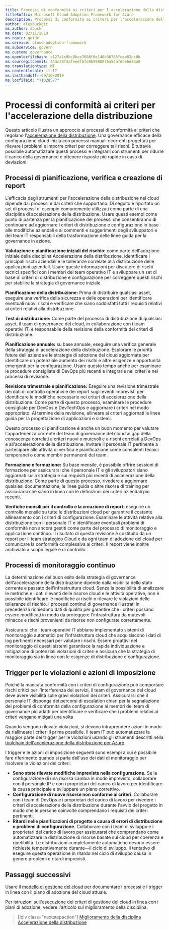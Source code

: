 ```yaml
---
title: Processi di conformità ai criteri per l'accelerazione della distribuzione
titleSuffix: Microsoft Cloud Adoption Framework for Azure
description: Processi di conformità ai criteri per l'accelerazione della distribuzione
author: alexbuckgit
ms.author: abuck
ms.date: 02/11/2019
ms.topic: guide
ms.service: cloud-adoption-framework
ms.subservice: govern
ms.custom: governance
ms.openlocfilehash: c127a1c8bc8bce7608f0e146b36785fcee82dc0b
ms.sourcegitcommit: 443c28f3afeedfbfe8b9980875a54afdbebd83a8
ms.translationtype: MT
ms.contentlocale: it-IT
ms.lasthandoff: 09/16/2019
ms.locfileid: "71028577"
---
```

# <a name="deployment-acceleration-policy-compliance-processes"></a>Processi di conformità ai criteri per l'accelerazione della distribuzione

Questo articolo illustra un approccio ai processi di conformità ai criteri che regolano l'[accelerazione della distribuzione](./index.md). Una governance efficace della configurazione cloud inizia con processi manuali ricorrenti progettati per rilevare i problemi e imporre criteri per correggere tali rischi. È tuttavia possibile automatizzare questi processi e integrarli con strumenti per ridurre il carico della governance e ottenere risposte più rapide in caso di deviazioni.

## <a name="planning-review-and-reporting-processes"></a>Processi di pianificazione, verifica e creazione di report

L'efficacia degli strumenti per l'accelerazione della distribuzione nel cloud dipende dai processi e dai criteri che supportano. Di seguito è riportato un set di processi di esempio comunemente utilizzati come parte di una disciplina di accelerazione della distribuzione. Usare questi esempi come punto di partenza per la pianificazione dei processi che consentiranno di continuare ad aggiornare i criteri di distribuzione e configurazione in base alle modifiche aziendali e ai commenti e suggerimenti degli sviluppatori e dei team IT responsabili della trasformazione delle linee guida per la governance in azione.

**Valutazione e pianificazione iniziali del rischio:** come parte dell'adozione iniziale della disciplina Accelerazione della distribuzione, identificare i principali rischi aziendali e le tolleranze correlate alla distribuzione delle applicazioni aziendali. Usare queste informazioni per discutere di rischi tecnici specifici con i membri del team operativo IT e sviluppare un set di base di criteri di distribuzione e configurazione per correggere questi rischi per stabilire la strategia di governance iniziale.

**Pianificazione della distribuzione:** Prima di distribuire qualsiasi asset, eseguire una verifica della sicurezza e delle operazioni per identificare eventuali nuovi rischi e verificare che siano soddisfatti tutti i requisiti relativi ai criteri relativi alla distribuzione.

**Test di distribuzione:** Come parte del processo di distribuzione di qualsiasi asset, il team di governance del cloud, in collaborazione con i team operativi IT, è responsabile della revisione della conformità dei criteri di distribuzione.

**Pianificazione annuale:** su base annuale, eseguire una verifica generale della strategia di accelerazione della distribuzione. Esplorare le priorità future dell'azienda e le strategie di adozione del cloud aggiornate per identificare un potenziale aumento dei rischi e altre esigenze e opportunità emergenti per la configurazione. Usare questo tempo anche per esaminare le procedure consigliate di DevOps più recenti e integrarle nei criteri e nei processi di revisione.

**Revisione trimestrale e pianificazione:** Eseguire una revisione trimestrale dei dati di controllo operativi e dei report sugli eventi imprevisti per identificare le modifiche necessarie nei criteri di accelerazione della distribuzione. Come parte di questo processo, esaminare le procedure consigliate per DevOps e DevTechOps e aggiornare i criteri nel modo appropriato. Al termine della revisione, allineare ai criteri aggiornati le linee guida per la progettazione di applicazioni e sistemi.

Questo processo di pianificazione è anche un buon momento per valutare l'appartenenza corrente del team di governance del cloud ai gap della conoscenza correlati a criteri nuovi o mutevoli e a rischi correlati a DevOps e all'accelerazione della distribuzione. Invitare il personale IT pertinente a partecipare alle attività di verifica e pianificazione come consulenti tecnici temporanei o come membri permanenti del team.

**Formazione e formazione:** Su base mensile, è possibile offrire sessioni di formazione per assicurarsi che il personale IT e gli sviluppatori siano aggiornati sulla strategia e sui requisiti più recenti di accelerazione della distribuzione. Come parte di questo processo, rivedere e aggiornare qualsiasi documentazione, le linee guida o altre risorse di training per assicurarsi che siano in linea con le definizioni dei criteri aziendali più recenti.

**Verifiche mensili per il controllo e la creazione di report:** eseguire un controllo mensile su tutte le distribuzioni cloud per garantire il costante allineamento con i criteri di configurazione. Esaminare le attività relative alla distribuzione con il personale IT e identificare eventuali problemi di conformità non ancora gestiti come parte del processo di monitoraggio e applicazione continuo. Il risultato di questa revisione è costituito da un report per il team strategico Cloud e da ogni team di adozione del cloud per comunicare la conformità complessiva ai criteri. Il report viene inoltre archiviato a scopo legale e di controllo.

## <a name="ongoing-monitoring-processes"></a>Processi di monitoraggio continuo

La determinazione del buon esito della strategia di governance dell'accelerazione della distribuzione dipende dalla visibilità dello stato corrente e passato dell'infrastruttura cloud. Senza la possibilità di analizzare le metriche e i dati rilevanti delle risorse cloud e le attività operative, non è possibile identificare le modifiche ai rischi o rilevare le violazioni delle tolleranze di rischio. I processi continui di governance illustrati in precedenza richiedono dati di qualità per garantire che i criteri possano essere modificati in modo da proteggere l'infrastruttura da mutevoli minacce e rischi provenienti da risorse non configurate correttamente.

Assicurarsi che i team operativi IT abbiano implementato sistemi di monitoraggio automatici per l'infrastruttura cloud che acquisiscono i dati di log pertinenti necessari per valutare i rischi. Essere proattivi nel monitoraggio di questi sistemi garantisce la rapida individuazione e mitigazione di potenziali violazioni di criteri e assicura che la strategia di monitoraggio sia in linea con le esigenze di distribuzione e configurazione.

## <a name="violation-triggers-and-enforcement-actions"></a>Trigger per le violazioni e azioni di imposizione

Poiché la mancata conformità con i criteri di configurazione può comportare rischi critici per l'interferenza dei servizi, il team di governance del cloud deve avere visibilità sulle gravi violazioni dei criteri. Assicurarsi che il personale IT disponga dei percorsi di escalation chiari per la segnalazione dei problemi di conformità della configurazione ai membri del team di governance più adatti per identificare e verificare che i problemi relativi ai criteri vengano mitigati una volta

Quando vengono rilevate violazioni, si devono intraprendere azioni in modo da riallineare i criteri il prima possibile. Il team IT può automatizzare la maggior parte dei trigger per le violazioni usando gli strumenti descritti nella [toolchain dell'accelerazione della distribuzione per Azure](./toolchain.md).

I trigger e le azioni di imposizione seguenti sono esempi a cui è possibile fare riferimento quando si parla dell'uso dei dati di monitoraggio per risolvere le violazioni dei criteri:

- **Sono state rilevate modifiche impreviste nella configurazione.** Se la configurazione di una risorsa cambia in modo imprevisto, collaborare con il personale IP e con i proprietari del carico di lavoro per identificare la causa principale e sviluppare un piano correttivo.
- **Configurazione di nuove risorse non conforme ai criteri**. Collaborare con i team di DevOps e i proprietari del carico di lavoro per rivedere i criteri di accelerazione della distribuzione durante l'avvio del progetto in modo che le persone coinvolte comprendano i requisiti dei criteri pertinenti.
- **Ritardi nelle pianificazioni di progetto a causa di errori di distribuzione o problemi di configurazione**. Collaborare con i team di sviluppo e i proprietari del carico di lavoro per assicurarsi che comprendano come automatizzare la distribuzione di risorse basate sul cloud per coerenza e ripetibilità. Le distribuzioni completamente automatiche devono essere richieste tempestivamente durante&mdash;il ciclo di sviluppo. il tentativo di eseguire questa operazione in ritardo nel ciclo di sviluppo causa in genere problemi e ritardi imprevisti.

## <a name="next-steps"></a>Passaggi successivi

Usare il [modello di gestione del cloud](./template.md) per documentare i processi e i trigger in linea con il piano di adozione del cloud attuale.

Per istruzioni sull'esecuzione dei criteri di gestione del cloud in linea con i piani di adozione, vedere l'articolo sul miglioramento della disciplina.

> [!div class="nextstepaction"]
> [Miglioramento della disciplina Accelerazione della distribuzione](./discipline-improvement.md)
